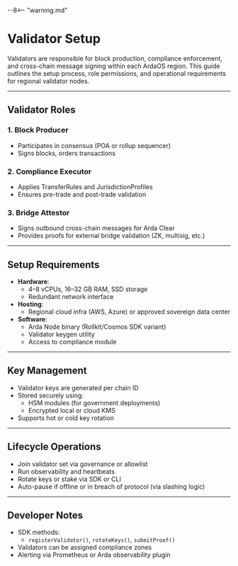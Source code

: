 --8<-- "warning.md"
# Validator Setup

Validators are responsible for block production, compliance enforcement, and cross-chain message signing within each ArdaOS region. This guide outlines the setup process, role permissions, and operational requirements for regional validator nodes.

---

## Validator Roles

### 1. **Block Producer**
- Participates in consensus (POA or rollup sequencer)
- Signs blocks, orders transactions

### 2. **Compliance Executor**
- Applies TransferRules and JurisdictionProfiles
- Ensures pre-trade and post-trade validation

### 3. **Bridge Attestor**
- Signs outbound cross-chain messages for Arda Clear
- Provides proofs for external bridge validation (ZK, multisig, etc.)

---

## Setup Requirements

- **Hardware**:
  - 4–8 vCPUs, 16–32 GB RAM, SSD storage
  - Redundant network interface
- **Hosting**:
  - Regional cloud infra (AWS, Azure) or approved sovereign data center
- **Software**:
  - Arda Node binary (Rollkit/Cosmos SDK variant)
  - Validator keygen utility
  - Access to compliance module

---

## Key Management

- Validator keys are generated per chain ID
- Stored securely using:
  - HSM modules (for government deployments)
  - Encrypted local or cloud KMS
- Supports hot or cold key rotation

---

## Lifecycle Operations

- Join validator set via governance or allowlist
- Run observability and heartbeats
- Rotate keys or stake via SDK or CLI
- Auto-pause if offline or in breach of protocol (via slashing logic)

---

## Developer Notes

- SDK methods:
  - `registerValidator()`, `rotateKeys()`, `submitProof()`
- Validators can be assigned compliance zones
- Alerting via Prometheus or Arda observability plugin

